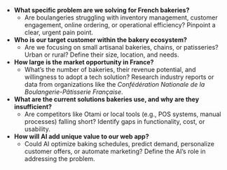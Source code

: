 - **What specific problem are we solving for French bakeries?**
    - Are boulangeries struggling with inventory management, customer engagement, online ordering, or operational efficiency? Pinpoint a clear, urgent pain point.
- **Who is our target customer within the bakery ecosystem?**
    - Are we focusing on small artisanal bakeries, chains, or patisseries? Urban or rural? Define their size, location, and needs.
- **How large is the market opportunity in France?**
    - What’s the number of bakeries, their revenue potential, and willingness to adopt a tech solution? Research industry reports or data from organizations like the _Confédération Nationale de la Boulangerie-Pâtisserie Française_.
- **What are the current solutions bakeries use, and why are they insufficient?**
    - Are competitors like Otami or local tools (e.g., POS systems, manual processes) falling short? Identify gaps in functionality, cost, or usability.
- **How will AI add unique value to our web app?**
    - Could AI optimize baking schedules, predict demand, personalize customer offers, or automate marketing? Define the AI’s role in addressing the problem.